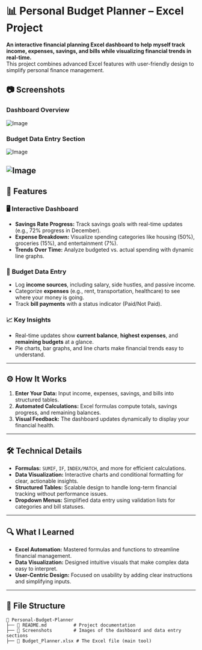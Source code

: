 # 📊 Personal Budget Planner – Excel Project

**An  interactive financial planning Excel dashboard to help myself track income, expenses, savings, and bills while visualizing financial trends in real-time.**  
This project combines advanced Excel features with user-friendly design to simplify personal finance management.




## 📷 **Screenshots**

### **Dashboard Overview**

![Image](https://github.com/user-attachments/assets/9c1bc81d-1b88-4d6f-a366-3c3d713c2ce6)


### **Budget Data Entry Section**
![Image](https://github.com/user-attachments/assets/bbe67a30-a0c3-4efb-b5b5-838c06e56a0b)

![Image](https://github.com/user-attachments/assets/80b61b4a-5b5b-4d18-9abd-2fa6803534e0)
---

## 🚀 Features

### 🖥️ **Interactive Dashboard**
- **Savings Rate Progress:** Track savings goals with real-time updates (e.g., 72% progress in December).  
- **Expense Breakdown:** Visualize spending categories like housing (50%), groceries (15%), and entertainment (7%).  
- **Trends Over Time:** Analyze budgeted vs. actual spending with dynamic line graphs.  

### 📝 **Budget Data Entry**
- Log **income sources**, including salary, side hustles, and passive income.  
- Categorize **expenses** (e.g., rent, transportation, healthcare) to see where your money is going.  
- Track **bill payments** with a status indicator (Paid/Not Paid).  

### 📈 **Key Insights**
- Real-time updates show **current balance**, **highest expenses**, and **remaining budgets** at a glance.  
- Pie charts, bar graphs, and line charts make financial trends easy to understand.  

---

## ⚙️ **How It Works**
1. **Enter Your Data:** Input income, expenses, savings, and bills into structured tables.  
2. **Automated Calculations:** Excel formulas compute totals, savings progress, and remaining balances.  
3. **Visual Feedback:** The dashboard updates dynamically to display your financial health.  

---

## 🛠️ **Technical Details**

- **Formulas:** `SUMIF`, `IF`, `INDEX/MATCH`, and more for efficient calculations.  
- **Data Visualization:** Interactive charts and conditional formatting for clear, actionable insights.  
- **Structured Tables:** Scalable design to handle long-term financial tracking without performance issues.  
- **Dropdown Menus:** Simplified data entry using validation lists for categories and bill statuses.  



---

## 🔍 **What I Learned**
- **Excel Automation:** Mastered formulas and functions to streamline financial management.  
- **Data Visualization:** Designed intuitive visuals that make complex data easy to interpret.  
- **User-Centric Design:** Focused on usability by adding clear instructions and simplifying inputs.  

---

## 📂 **File Structure**
```plaintext
📁 Personal-Budget-Planner
├── 📄 README.md          # Project documentation
├── 📂 Screenshots        # Images of the dashboard and data entry sections
├── 📄 Budget_Planner.xlsx # The Excel file (main tool)
